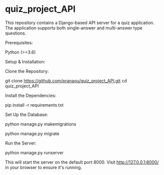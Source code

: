 # quiz_project_API

This repository contains a Django-based API server for a quiz application. The application supports both single-answer and multi-answer type questions.

Prerequisites:

Python (>=3.6)

Setup & Installation:

Clone the Repository:

git clone https://github.com/pranaou/quiz_project_API.git
cd quiz_project_API

Install the Dependencies:

pip install -r requirements.txt

Set Up the Database:

python manage.py makemigrations

python manage.py migrate

Run the Server:

python manage.py runserver

This will start the server on the default port 8000. Visit http://127.0.0.1:8000/ in your browser to ensure it's running.
